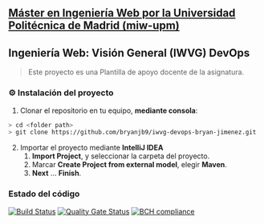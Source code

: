 ## [Máster en Ingeniería Web por la Universidad Politécnica de Madrid (miw-upm)](http://miw.etsisi.upm.es)
## Ingeniería Web: Visión General (IWVG) DevOps
> Este proyecto es una Plantilla de apoyo docente de la asignatura.

### :gear: Instalación del proyecto
1. Clonar el repositorio en tu equipo, **mediante consola**:
```sh
> cd <folder path>
> git clone https://github.com/bryanjb9/iwvg-devops-bryan-jimenez.git
```
2. Importar el proyecto mediante **IntelliJ IDEA**
   1. **Import Project**, y seleccionar la carpeta del proyecto.
   1. Marcar **Create Project from external model**, elegir **Maven**.
   1. **Next** … **Finish**.

### Estado del código

[![Build Status](https://travis-ci.org/bryanjb9/iwvg-devops-bryan-jimenez.svg?branch=master)](https://www.travis-ci.org/github/bryanjb9/iwvg-devops-bryan-jimenez)
[![Quality Gate Status](https://sonarcloud.io/api/project_badges/measure?project=es.upm.miw%3Aiwvg-devops-bryan-jimenez&metric=alert_status)](https://sonarcloud.io/dashboard?id=es.upm.miw%3Aiwvg-devops-bryan-jimenez)
[![BCH compliance](https://bettercodehub.com/edge/badge/bryanjb9/iwvg-devops-bryan-jimenez?branch=master)](https://bettercodehub.com/)